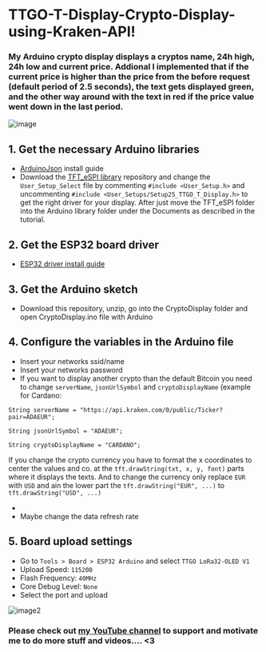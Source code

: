 # TTGO-T-Display-Crypto-Display-using-Kraken-API!

### My Arduino crypto display displays a cryptos name, 24h high, 24h low and current price. Addional I implemented that if the current price is higher than the price from the before request (default period of 2.5 seconds), the text gets displayed green, and the other way around with the text in red if the price value went down in the last period. 

![image](https://user-images.githubusercontent.com/64910238/119895422-08b6b000-bf3e-11eb-81e5-da96b2bd9a86.png)


## 1. Get the necessary Arduino libraries

- [ArduinoJson](https://www.ardu-badge.com/ArduinoJson/6.10.1) install guide
- Download the [TFT_eSPI library](https://github.com/Xinyuan-LilyGO/TTGO-T-Display) repository and change the `User_Setup_Select` file by commenting `#include <User_Setup.h>` and uncommenting `#include <User_Setups/Setup25_TTGO_T_Display.h>` to get the right driver for your display. After just move the TFT_eSPI folder into the Arduino library folder under the Documents as described in the tutorial.

## 2. Get the ESP32 board driver

- [ESP32 driver install guide](https://randomnerdtutorials.com/installing-the-esp32-board-in-arduino-ide-windows-instructions/)

## 3. Get the Arduino sketch

- Download this repository, unzip, go into the CryptoDisplay folder and open CryptoDisplay.ino file with Arduino

## 4. Configure the variables in the Arduino file

- Insert your networks ssid/name
- Insert your networks password
- If you want to display another crypto than the default Bitcoin you need to change `serverName`, `jsonUrlSymbol` and `cryptoDisplayName` (example for Cardano: 

`String serverName = "https://api.kraken.com/0/public/Ticker?pair=ADAEUR";`

`String jsonUrlSymbol = "ADAEUR";`

`String cryptoDisplayName = "CARDANO";`

If you change the crypto currency you have to format the x coordinates to center the values and co. at the `tft.drawString(txt, x, y, font)` parts where it displays the texts.
And to change the currency only replace `EUR` with `USD` and ain the lower part the  `tft.drawString("EUR", ...)` to  `tft.drawString("USD", ...)`

- 
- Maybe change the data refresh rate 

## 5. Board upload settings

- Go to `Tools > Board > ESP32 Arduino` and select `TTGO LoRa32-OLED V1`
- Upload Speed: `115200`
- Flash Frequency: `40MHz`
- Core Debug Level: `None`
- Select the port and upload 

![image2](https://user-images.githubusercontent.com/64910238/119896723-b8405200-bf3f-11eb-92d2-c0d29674ccc2.png)

### Please check out [my YouTube channel](https://www.youtube.com/channel/UCwRPvvOtEYXzyF_x51hdIvA/about) to support and motivate me to do more stuff and videos.... <3
